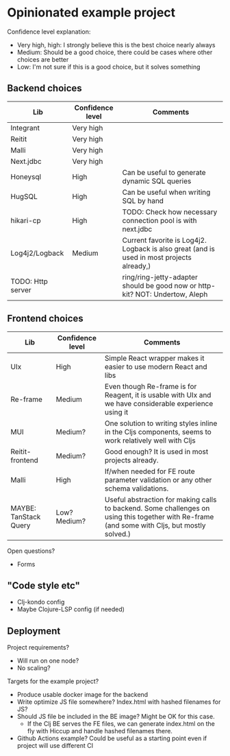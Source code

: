 # Opinionated example project

Confidence level explanation:
- Very high, high: I strongly believe this is the best choice nearly always
- Medium: Should be a good choice, there could be cases where other choices are better
- Low: I'm not sure if this is a good choice, but it solves something

## Backend choices

| Lib | Confidence level | Comments |
|---|---|---|
| Integrant | Very high | |
| Reitit | Very high | |
| Malli | Very high | |
| Next.jdbc | Very high | |
| Honeysql | High | Can be useful to generate dynamic SQL queries |
| HugSQL | High | Can be useful when writing SQL by hand |
| hikari-cp | High | TODO: Check how necessary connection pool is with next.jdbc |
| Log4j2/Logback | Medium | Current favorite is Log4j2. Logback is also great (and is used in most projects already,) |
| TODO: Http server | | ring/ring-jetty-adapter should be good now or http-kit? NOT: Undertow, Aleph |

## Frontend choices

| Lib | Confidence level | Comments |
|---|---|---|
| UIx | High | Simple React wrapper makes it easier to use modern React and libs |
| Re-frame | Medium | Even though Re-frame is for Reagent, it is usable with UIx and we have considerable experience using it |
| MUI | Medium? | One solution to writing styles inline in the Cljs components, seems to work relatively well with Cljs |
| Reitit-frontend | Medium? | Good enough? It is used in most projects already. |
| Malli | High | If/when needed for FE route parameter validation or any other schema validations. |
| MAYBE: TanStack Query | Low? Medium? | Useful abstraction for making calls to backend. Some challenges on using this together with Re-frame (and some with Cljs, but mostly solved.) |

Open questions?
- Forms

## "Code style etc"

- Clj-kondo config
- Maybe Clojure-LSP config (if needed)

## Deployment

Project requirements?
- Will run on one node?
- No scaling?

Targets for the example project?
- Produce usable docker image for the backend
- Write optimize JS file somewhere? Index.html with hashed filenames for JS?
- Should JS file be included in the BE image? Might be OK for this case.
  - If the Clj BE serves the FE files, we can generate index.html on the fly with Hiccup and handle hashed filenames there.
- Github Actions example? Could be useful as a starting point even if project will use different CI
